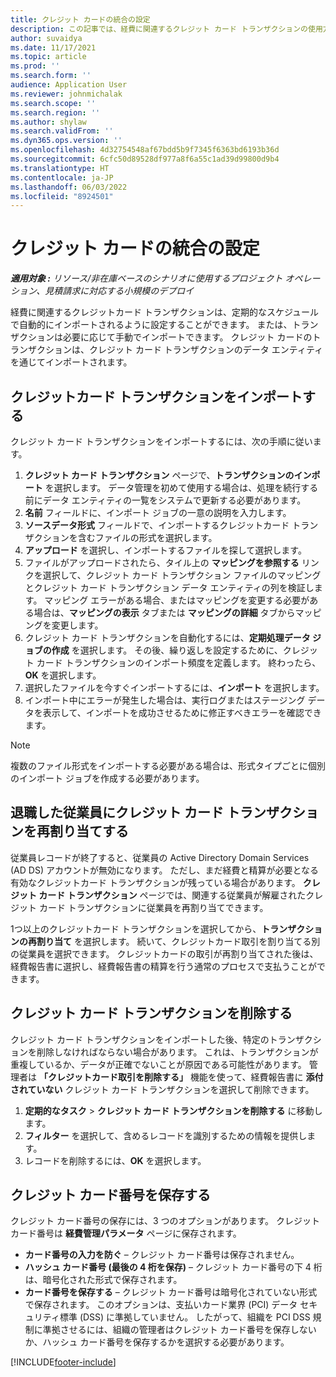 ```yaml
---
title: クレジット カードの統合の設定
description: この記事では、経費に関連するクレジット カード トランザクションの使用方法について説明します。
author: suvaidya
ms.date: 11/17/2021
ms.topic: article
ms.prod: ''
ms.search.form: ''
audience: Application User
ms.reviewer: johnmichalak
ms.search.scope: ''
ms.search.region: ''
ms.author: shylaw
ms.search.validFrom: ''
ms.dyn365.ops.version: ''
ms.openlocfilehash: 4d32754548af67bdd5b9f7345f6363bd6193b36d
ms.sourcegitcommit: 6cfc50d89528df977a8f6a55c1ad39d99800d9b4
ms.translationtype: HT
ms.contentlocale: ja-JP
ms.lasthandoff: 06/03/2022
ms.locfileid: "8924501"
---
```

# <a name="set-up-credit-card-integration"></a>クレジット カードの統合の設定

_**適用対象 :** リソース/非在庫ベースのシナリオに使用するプロジェクト オペレーション、見積請求に対応する小規模のデプロイ_

経費に関連するクレジットカード トランザクションは、定期的なスケジュールで自動的にインポートされるように設定することができます。 または、トランザクションは必要に応じて手動でインポートできます。 クレジット カードのトランザクションは、クレジット カード トランザクションのデータ エンティティを通じてインポートされます。

## <a name="import-credit-card-transactions"></a>クレジットカード トランザクションをインポートする

クレジット カード トランザクションをインポートするには、次の手順に従います。

1. **クレジット カード トランザクション** ページで、**トランザクションのインポート** を選択します。 データ管理を初めて使用する場合は、処理を続行する前にデータ エンティティの一覧をシステムで更新する必要があります。
2. **名前** フィールドに、インポート ジョブの一意の説明を入力します。
3. **ソースデータ形式** フィールドで、インポートするクレジットカード トランザクションを含むファイルの形式を選択します。
4. **アップロード** を選択し、インポートするファイルを探して選択します。
5. ファイルがアップロードされたら、タイル上の **マッピングを参照する** リンクを選択して、クレジット カード トランザクション ファイルのマッピングとクレジット カード トランザクション データ エンティティの列を検証します。 マッピング エラーがある場合、またはマッピングを変更する必要がある場合は、**マッピングの表示** タブまたは **マッピングの詳細** タブからマッピングを変更します。
6. クレジット カード トランザクションを自動化するには、**定期処理データ ジョブの作成** を選択します。 その後、繰り返しを設定するために、クレジット カード トランザクションのインポート頻度を定義します。 終わったら、**OK** を選択します。
7. 選択したファイルを今すぐインポートするには、**インポート** を選択します。
8. インポート中にエラーが発生した場合は、実行ログまたはステージング データを表示して、インポートを成功させるために修正すべきエラーを確認できます。

> [!NOTE]
> 複数のファイル形式をインポートする必要がある場合は、形式タイプごとに個別のインポート ジョブを作成する必要があります。

## <a name="reassign-the-credit-card-transactions-for-terminated-employees"></a>退職した従業員にクレジット カード トランザクションを再割り当てする

従業員レコードが終了すると、従業員の Active Directory Domain Services (AD DS) アカウントが無効になります。 ただし、まだ経費と精算が必要となる有効なクレジットカード トランザクションが残っている場合があります。 **クレジット カード トランザクション** ページでは、関連する従業員が解雇されたクレジット カード トランザクションに従業員を再割り当てできます。

1つ以上のクレジットカード トランザクションを選択してから、**トランザクションの再割り当て** を選択します。 続いて、クレジットカード取引を割り当てる別の従業員を選択できます。 クレジットカードの取引が再割り当てされた後は、経費報告書に選択し、経費報告書の精算を行う通常のプロセスで支払うことができます。

## <a name="delete-credit-card-transactions"></a>クレジット カード トランザクションを削除する 

クレジット カード トランザクションをインポートした後、特定のトランザクションを削除しなければならない場合があります。 これは、トランザクションが重複しているか、データが正確でないことが原因である可能性があります。 管理者は **「クレジットカード取引を削除する」** 機能を使って、経費報告書に **添付されていない** クレジット カード トランザクションを選択して削除できます。 

1. **定期的なタスク** > **クレジット カード トランザクションを削除する** に移動します。
2. **フィルター** を選択して、含めるレコードを識別するための情報を提供します。
3. レコードを削除するには、**OK** を選択します。 

## <a name="storing-credit-card-numbers"></a>クレジット カード番号を保存する

クレジット カード番号の保存には、3 つのオプションがあります。 クレジット カード番号は **経費管理パラメータ** ページに保存されます。

- **カード番号の入力を防ぐ** – クレジット カード番号は保存されません。
- **ハッシュ カード番号 (最後の 4 桁を保存)** – クレジット カード番号の下 4 桁は、暗号化された形式で保存されます。
- **カード番号を保存する** – クレジット カード番号は暗号化されていない形式で保存されます。 このオプションは、支払いカード業界 (PCI) データ セキュリティ標準 (DSS) に準拠していません。 したがって、組織を PCI DSS 規制に準拠させるには、組織の管理者はクレジット カード番号を保存しないか、ハッシュ カード番号を保存するかを選択する必要があります。

[!INCLUDE[footer-include](../includes/footer-banner.md)]
